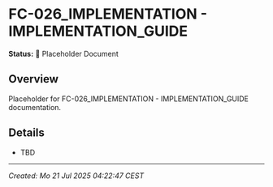 # FC-026_IMPLEMENTATION - IMPLEMENTATION_GUIDE

**Status:** 🚧 Placeholder Document

## Overview
Placeholder for FC-026_IMPLEMENTATION - IMPLEMENTATION_GUIDE documentation.

## Details
- TBD

---
*Created: Mo 21 Jul 2025 04:22:47 CEST*
